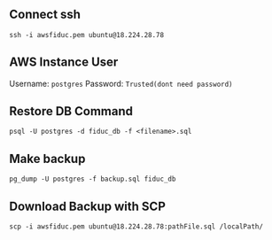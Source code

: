 ## Connect ssh
`ssh -i awsfiduc.pem ubuntu@18.224.28.78`

## AWS Instance User
Username: `postgres` Password: `Trusted(dont need password)`

## Restore DB Command
`psql -U postgres -d fiduc_db -f <filename>.sql`

## Make backup
`pg_dump -U postgres -f backup.sql fiduc_db`

## Download Backup with SCP
`scp -i awsfiduc.pem ubuntu@18.224.28.78:pathFile.sql /localPath/`